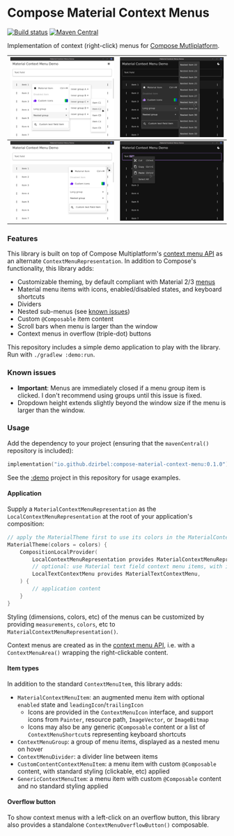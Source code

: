 # Compose Material Context Menus

[![Build status](https://github.com/dzirbel/compose-material-context-menu/workflows/Build/badge.svg)](https://github.com/dzirbel/compose-material-context-menu/actions/workflows/build.yml)
[![Maven Central](https://img.shields.io/maven-central/v/io.github.dzirbel/compose-material-context-menu)](https://search.maven.org/artifact/io.github.dzirbel/compose-material-context-menu)

Implementation of context (right-click) menus
for [Compose Mutliplatform](https://github.com/JetBrains/compose-multiplatform).

| ![](screenshots/screenshot-1.png) | ![](screenshots/screenshot-2.png) |
|-----------------------------------|-----------------------------------|
| ![](screenshots/screenshot-3.png) | ![](screenshots/screenshot-4.png) |

### Features

This library is built on top of Compose
Multiplatform's [context menu API](https://github.com/JetBrains/compose-multiplatform/blob/master/tutorials/Context_Menu/README.md)
as an alternate `ContextMenuRepresentation`. In addition to Compose's functionality, this library
adds:

- Customizable theming, by default compliant with Material
  2/3 [menus](https://m3.material.io/components/menus/specs)
- Material menu items with icons, enabled/disabled states, and keyboard shortcuts
- Dividers
- Nested sub-menus (see [known issues](#known-issues))
- Custom `@Composable` item content
- Scroll bars when menu is larger than the window
- Context menus in overflow (triple-dot) buttons

This repository includes a simple demo application to play with the library. Run
with `./gradlew :demo:run`.

### Known issues

- **Important**: Menus are immediately closed if a menu group item is clicked. I don't recommend 
  using groups until this issue is fixed.
- Dropdown height extends slightly beyond the window size if the menu is larger than the window.

### Usage

Add the dependency to your project (ensuring that the `mavenCentral()` repository is included):

```kotlin
implementation("io.github.dzirbel:compose-material-context-menu:0.1.0")
```

See the [:demo](/demo/src/main/kotlin/com/dzirbel/contextmenu) project in this repository for usage examples.

#### Application

Supply a `MaterialContextMenuRepresentation` as the `LocalContextMenuRepresentation` at the root of
your application's composition:

```kotlin
// apply the MaterialTheme first to use its colors in the MaterialContextMenuRepresentation
MaterialTheme(colors = colors) {
    CompositionLocalProvider(
        LocalContextMenuRepresentation provides MaterialContextMenuRepresentation(),
        // optional: use Material text field context menu items, with icons and keyboard shortcuts
        LocalTextContextMenu provides MaterialTextContextMenu,
    ) {
        // application content
    }
}
```

Styling (dimensions, colors, etc) of the menus can be customized by providing `measurements`,
`colors`, etc to `MaterialContextMenuRepresentation()`.

Context menus are created as in the
[context menu API](https://github.com/JetBrains/compose-multiplatform/blob/master/tutorials/Context_Menu/README.md),
i.e. with a `ContextMenuArea()` wrapping the right-clickable content.

#### Item types

In addition to the standard `ContextMenuItem`, this library adds:

- `MaterialContextMenuItem`: an augmented menu item with optional `enabled` state
  and `leadingIcon`/`trailingIcon`
    - Icons are provided in the `ContextMenuIcon` interface, and support icons from `Painter`,
      resource path, `ImageVector`, or `ImageBitmap`
    - Icons may also be any generic `@Composable` content or a list of `ContextMenuShortcut`s
      representing keyboard shortcuts
- `ContextMenuGroup`: a group of menu items, displayed as a nested menu on hover
- `ContextMenuDivider`: a divider line between items
- `CustomContentContextMenuItem`: a menu item with custom `@Composable` content, with standard
  styling (clickable, etc) applied
- `GenericContextMenuItem`: a menu item with custom `@Composable` content and no standard styling
  applied

#### Overflow button

To show context menus with a left-click on an overflow button, this library also provides a
standalone `ContextMenuOverflowButton()` composable.
